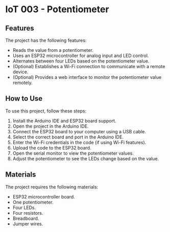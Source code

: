 # IoT 003 - Potentiometer

## Features

The project has the following features:

- Reads the value from a potentiometer.
- Uses an ESP32 microcontroller for analog input and LED control.
- Alternates between four LEDs based on the potentiometer value.
- (Optional) Establishes a Wi-Fi connection to communicate with a remote device.
- (Optional) Provides a web interface to monitor the potentiometer value remotely.

## How to Use

To use this project, follow these steps:

1. Install the Arduino IDE and ESP32 board support.
2. Open the project in the Arduino IDE.
3. Connect the ESP32 board to your computer using a USB cable.
4. Select the correct board and port in the Arduino IDE.
5. Enter the Wi-Fi credentials in the code (if using Wi-Fi features).
6. Upload the code to the ESP32 board.
7. Open the serial monitor to view the potentiometer values.
8. Adjust the potentiometer to see the LEDs change based on the value.

## Materials

The project requires the following materials:

- ESP32 microcontroller board.
- One potentiometer.
- Four LEDs.
- Four resistors.
- Breadboard.
- Jumper wires.